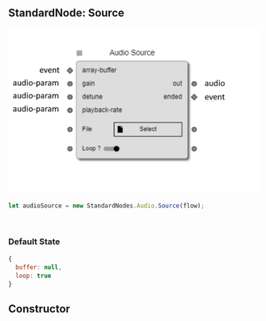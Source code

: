## StandardNode: Source

<img class="zoomable" alt="Source standard node" src="/images/standard-nodes/audio/source.png" />

<Hierarchy :extend="{name: 'Node', link: '../../api/classes/node.html'}" />
<br/>

```js
let audioSource = new StandardNodes.Audio.Source(flow);
```

<br/>

### Default State

```js
{
  buffer: null,
  loop: true
}
```

## Constructor

<Method type="method">
  <template v-slot:signature>
    new Source(<strong>flow: </strong><em><Ref to="../../api/classes/flow">Flow</Ref></em>,
    <strong>options?: </strong><em><Ref to="../../api/interfaces/node-creator-options">NodeCreatorOptions</Ref></em>):
    <em><Ref to="#standardnode-source">Source</Ref></em>
  </template>
  <template v-slot:params>
    <Param name="flow">
      <em><Ref to="../../api/classes/flow">Flow</Ref></em>
    </Param>
    <Param name="options?">
      <em><Ref to="../../api/interfaces/node-creator-options">NodeCreatorOptions</Ref></em>
      <template v-slot:default-value>
        <em>{}</em>
      </template>
    </Param>
  </template>
</Method>

<script setup>
import Method from "../../../../../components/api/Method.vue";
import Param from "../../../../../components/api/Param.vue";
import Ref from "../../../../../components/api/Ref.vue";
import Hierarchy from "../../../../../components/api/Hierarchy.vue";
</script>
